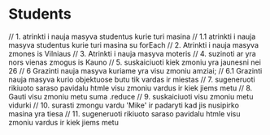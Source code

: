 # Students

// 1. atrinkti i nauja masyva studentus kurie turi masina
// 1.1 atrinkti i nauja masyva studentus kurie turi masina su forEach
// 2. Atrinkti i nauja masyva zmones is Vilniaus
// 3. Atrinkti i nauja masyva moteris
// 4. suzinoti ar yra nors vienas zmogus is Kauno
// 5. suskaiciuoti kiek zmoniu yra jaunesni nei 26
// 6 Grazinti nauja masyva kuriame yra visu zmoniu amziai;
// 6.1 Grazinti nauja masyva kurio objektuose butu tik vardas ir miestas
// 7. sugeneruoti rikiuoto saraso pavidalu htmle visu zmoniu vardus ir kiek jiems metu
// 8. Gauti visu zmoniu metu suma .reduce
// 9. suskaiciuoti visu zmoniu metu vidurki
// 10. surasti zmongu vardu 'Mike' ir padaryti kad jis nusipirko masina yra tiesa
// 11. sugeneruoti rikiuoto saraso pavidalu htmle visu zmoniu vardus ir kiek jiems metu

